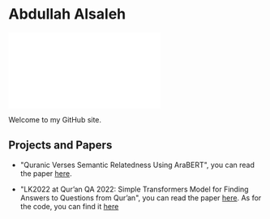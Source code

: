 # Abdullah Alsaleh

![Image of me](eps.leeds.ac.uk/site/custom_scripts/image.php?w=100&amp;h=100&amp;filename=3338_copy.jpg)

Welcome to my GitHub site.


## Projects and Papers

- "Quranic Verses Semantic Relatedness Using AraBERT", you can read the paper [here](https://eprints.whiterose.ac.uk/172516/).

- "LK2022 at Qur’an QA 2022: Simple Transformers Model for Finding Answers to Questions from Qur’an", you can read the paper [here](https://aclanthology.org/2022.osact-1.14/). As for the code, you can find it [here](https://github.com/AlsalehAbdullah/Quran_QA)


